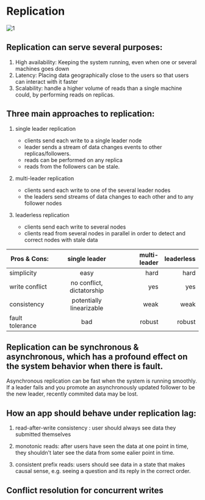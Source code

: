 # Replication

![1](https://www.safaribooksonline.com/library/view/designing-data-intensive-applications/9781491903063/assets/ch05-map.png)

## Replication can serve several purposes:

1. High availability: Keeping the system running, even when one or several machines goes down
2. Latency: Placing data geographically close to the users so that users can interact with it faster
3. Scalability: handle a higher volume of reads than a single machine could, by performing reads on replicas.

## Three main approaches to replication:

1. single leader replication
    - clients send each write to a single leader node
    - leader sends a stream of data changes events to other replicas/followers.
    - reads can be performed on any replica
    - reads from the followers can be stale.

2. multi-leader replication
    - clients send each write to one of the several leader nodes
    - the leaders send streams of data changes to each other and to any follower nodes

3. leaderless replication
    - clients send each write to several nodes
    - clients read from several nodes in parallel in order to detect and correct nodes with stale data


| Pros & Cons:  | single leader | multi-leader  | leaderless |
| ------------- |:-------------:| -----:| ------:|
| simplicity     | easy  | hard | hard |
| write conflict | no conflict, dictatorship  |   yes | yes|
| consistency  | potentially linearizable |   weak | weak|
| fault tolerance  | bad     |    robust | robust|

## Replication can be synchronous & asynchronous, which has a profound effect on the system behavior when there is fault.

Asynchronous replication can be fast when the system is running smoothly. If a leader fails and you promote an asynchronously updated follower to be the new leader, recently commited data may be lost.

## How an app should behave under replication lag:

1. read-after-write consistency : user should always see data they submitted themselves

2. monotonic reads: after users have seen the data at one point in time, they shouldn't later see the data from some ealier point in time.

3. consistent prefix reads: users should see data in a state that makes causal sense, e.g. seeing a question and its reply in the correct order.

## Conflict resolution for concurrent writes
